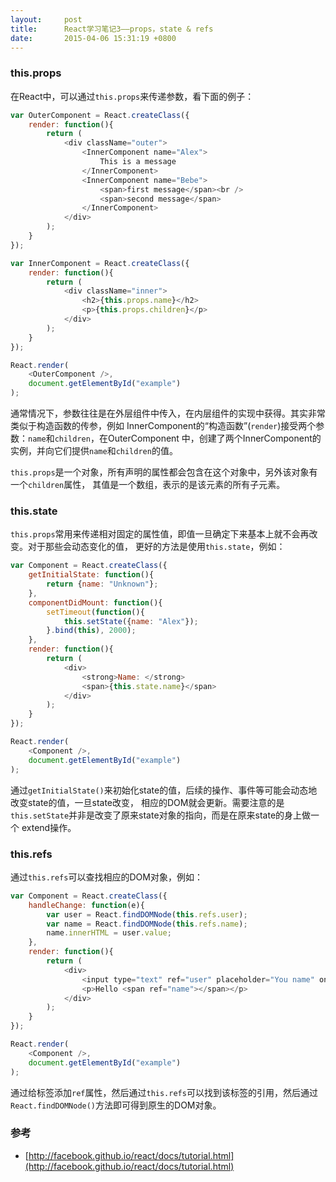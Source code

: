 ```yaml
---
layout:     post
title:      React学习笔记3——props，state & refs
date:       2015-04-06 15:31:19 +0800
---
```


### this.props

在React中，可以通过`this.props`来传递参数，看下面的例子：

```javascript
var OuterComponent = React.createClass({
	render: function(){
		return (
			<div className="outer">
				<InnerComponent name="Alex">
					This is a message
				</InnerComponent>
				<InnerComponent name="Bebe">
					<span>first message</span><br />
					<span>second message</span>
				</InnerComponent>
			</div>
		);
	}
});

var InnerComponent = React.createClass({
	render: function(){
		return (
			<div className="inner">
				<h2>{this.props.name}</h2>
				<p>{this.props.children}</p>
			</div>
		);
	}
});

React.render(
	<OuterComponent />,
	document.getElementById("example")
);
```

通常情况下，参数往往是在外层组件中传入，在内层组件的实现中获得。其实非常类似于构造函数的传参，例如
InnerComponent的“构造函数”(`render`)接受两个参数：`name`和`children`，在OuterComponent
中，创建了两个InnerComponent的实例，并向它们提供`name`和`children`的值。

`this.props`是一个对象，所有声明的属性都会包含在这个对象中，另外该对象有一个`children`属性，
其值是一个数组，表示的是该元素的所有子元素。

### this.state

`this.props`常用来传递相对固定的属性值，即值一旦确定下来基本上就不会再改变。对于那些会动态变化的值，
更好的方法是使用`this.state`，例如：

```javascript
var Component = React.createClass({
	getInitialState: function(){
		return {name: "Unknown"};
	},
	componentDidMount: function(){
		setTimeout(function(){
			this.setState({name: "Alex"});
		}.bind(this), 2000);
	},
	render: function(){
		return (
			<div>
				<strong>Name: </strong>
				<span>{this.state.name}</span>
			</div>
		);
	}
});

React.render(
	<Component />,
	document.getElementById("example")
);
```

通过`getInitialState()`来初始化state的值，后续的操作、事件等可能会动态地改变state的值，一旦state改变，
相应的DOM就会更新。需要注意的是`this.setState`并非是改变了原来state对象的指向，而是在原来state的身上做一个
extend操作。

### this.refs

通过`this.refs`可以查找相应的DOM对象，例如：

```javascript
var Component = React.createClass({
	handleChange: function(e){
		var user = React.findDOMNode(this.refs.user);
		var name = React.findDOMNode(this.refs.name);
		name.innerHTML = user.value;
	},
	render: function(){
		return (
			<div>
				<input type="text" ref="user" placeholder="You name" onChange={this.handleChange} />
				<p>Hello <span ref="name"></span></p>
			</div>
		);
	}
});

React.render(
	<Component />,
	document.getElementById("example")
);
```

通过给标签添加`ref`属性，然后通过`this.refs`可以找到该标签的引用，然后通过`React.findDOMNode()`方法即可得到原生的DOM对象。

### 参考

- [http://facebook.github.io/react/docs/tutorial.html](http://facebook.github.io/react/docs/tutorial.html)
